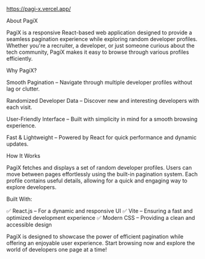 https://pagi-x.vercel.app/

About PagiX

PagiX is a responsive React-based web application designed to provide a seamless pagination experience while exploring random developer profiles. Whether you're a recruiter, a developer, or just someone curious about the tech community, PagiX makes it easy to browse through various profiles efficiently.

Why PagiX?

Smooth Pagination – Navigate through multiple developer profiles without lag or clutter.

Randomized Developer Data – Discover new and interesting developers with each visit.

User-Friendly Interface – Built with simplicity in mind for a smooth browsing experience.

Fast & Lightweight – Powered by React for quick performance and dynamic updates.


How It Works

PagiX fetches and displays a set of random developer profiles. Users can move between pages effortlessly using the built-in pagination system. Each profile contains useful details, allowing for a quick and engaging way to explore developers.

Built With:

✅ React.js – For a dynamic and responsive UI
✅ Vite – Ensuring a fast and optimized development experience
✅ Modern CSS – Providing a clean and accessible design

PagiX is designed to showcase the power of efficient pagination while offering an enjoyable user experience. Start browsing now and explore the world of developers one page at a time!
